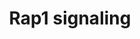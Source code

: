 ---
annotations:
- type: Pathway Ontology
  value: signaling pathway
- type: Pathway Ontology
  value: Ras superfamily mediated signaling pathway
- type: Pathway Ontology
  value: signaling pathway in the adaptive immune response
authors:
- MaintBot
- ReactomeTeam
- Anwesha
- Ryanmiller
- Eweitz
description: Rap1 (Ras-proximate-1) is a small G protein in the Ras superfamily. Like
  all G proteins, Rap1 is activated when bound GDP is exchanged for GTP. Rap1 is targeted
  to lipid membranes by the covalent attachment of lipid moieties to its carboxyl
  terminus. Movement of Rap1 from endosomal membranes to the plasma membrane upon
  activation has been reported in several cell types including Jurkat T cells and
  megakaryocytes. On activation,  Rap1 undergoes conformational changes that facilitate
  recruitment of a variety of effectors, triggering it's participation in integrin
  signaling, ERK activation, and others.  View original pathway at [http://www.reactome.org/PathwayBrowser/#DIAGRAM=392517
  Reactome].
last-edited: 2021-05-07
organisms:
- Homo sapiens
redirect_from:
- /index.php/Pathway:WP1895
- /instance/WP1895
schema-jsonld:
- '@context': https://schema.org/
  '@id': https://wikipathways.github.io/pathways/WP1895.html
  '@type': Dataset
  creator:
    '@type': Organization
    name: WikiPathways
  description: Rap1 (Ras-proximate-1) is a small G protein in the Ras superfamily.
    Like all G proteins, Rap1 is activated when bound GDP is exchanged for GTP. Rap1
    is targeted to lipid membranes by the covalent attachment of lipid moieties to
    its carboxyl terminus. Movement of Rap1 from endosomal membranes to the plasma
    membrane upon activation has been reported in several cell types including Jurkat
    T cells and megakaryocytes. On activation,  Rap1 undergoes conformational changes
    that facilitate recruitment of a variety of effectors, triggering it's participation
    in integrin signaling, ERK activation, and others.  View original pathway at [http://www.reactome.org/PathwayBrowser/#DIAGRAM=392517
    Reactome].
  keywords:
  - 'RASGRP2 '
  - 'SIPA1 '
  - RAP1GAP2:14-3-3beta,
  - RAP1:GTP
  - 'GDP '
  - 'RAP1GAP2 '
  - PKA catalytic
  - subunits, PKG type
  - 14-3-3 beta, zeta
  - zeta
  - cAMP
  - PPi
  - ATP
  - GTPase-activating
  - 'RAPGEF4 '
  - 'RAP1B '
  - Rap1
  - 'RAP1GAP '
  - RAF1
  - 'DAG '
  - ADP
  - 'GTP '
  - CalDAG-GEFs:DAG:Ca2+
  - I
  - 'RAP1A '
  - 'RAF1 '
  - 'YWHAB '
  - 'cAMP '
  - 'RASGRP1 '
  - GTP
  - Rap1-GTP:Raf1
  - RAP1:GDP
  - 'YWHAZ '
  - GDP
  - 'PRKG1-1 '
  - Rap1 cAMP-GEFs:cAMP
  - 'Ca2+ '
  - proteins
  - 'RAPGEF3 '
  - RAP1GAP2
  - Rap1 cAMP-GEFs
  - p-S7-RAP1GAP2
  - 'PKA catalytic subunit '
  license: CC0
  name: Rap1 signaling
seo: CreativeWork
title: Rap1 signaling
wpid: WP1895
---